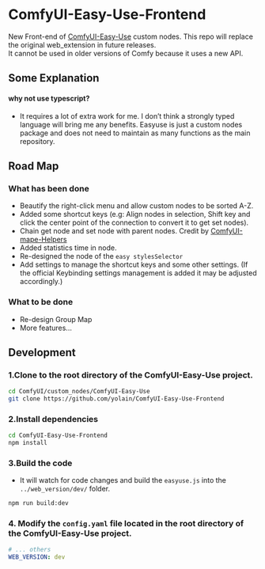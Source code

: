 # ComfyUI-Easy-Use-Frontend

New Front-end of [ComfyUI-Easy-Use](https://github.com/yolain/ComfyUI-Easy-Use) custom nodes. This repo will replace the original web_extension in future releases.
<br>It cannot be used in older versions of Comfy because it uses a new API.

## Some Explanation

#### why not use typescript?
- It requires a lot of extra work for me. I don’t think a strongly typed language will bring me any benefits. Easyuse is just a custom nodes package and does not need to maintain as many functions as the main repository.

## Road Map

### What has been done

- Beautify the right-click menu and allow custom nodes to be sorted A-Z.
- Added some shortcut keys (e.g: Align nodes in selection, Shift key and click the center point of the connection to convert it to get set nodes).
- Chain get node and set node with parent nodes. Credit by [ComfyUI-mape-Helpers](https://github.com/mape/ComfyUI-mape-Helpers)
- Added statistics time in node.
- Re-designed the node of the `easy stylesSelector`
- Add settings to manage the shortcut keys and some other settings. (If the official Keybinding settings management is added it may be adjusted accordingly.)


### What to be done

- Re-design Group Map
- More features...

## Development

### 1.Clone to the root directory of the ComfyUI-Easy-Use project.
```bash
cd ComfyUI/custom_nodes/ComfyUI-Easy-Use
git clone https://github.com/yolain/ComfyUI-Easy-Use-Frontend
```
### 2.Install dependencies
```bash
cd ComfyUI-Easy-Use-Frontend
npm install
```
### 3.Build the code
- It will watch for code changes and build the `easyuse.js` into the `../web_version/dev/` folder.
```bash
npm run build:dev 
```
### 4. Modify the `config.yaml` file located in the root directory of the ComfyUI-Easy-Use project.
```yaml
# ... others  
WEB_VERSION: dev
```
